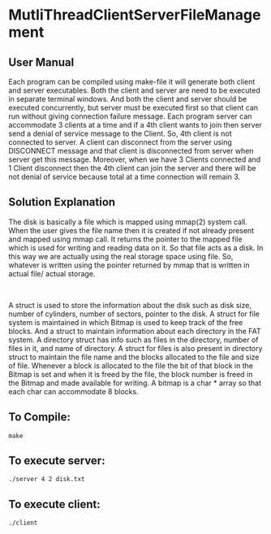# MutliThreadClientServerFileManagement

## User Manual
<p>Each program can be compiled using make-file it will generate both client and server executables. Both the client and server are need to be executed in separate terminal windows. And both the client and server should be executed concurrently, but server must be executed first so that client can run without giving connection failure message.
Each program server can accommodate 3 clients at a time and if a 4th client wants to join then server send a denial of service message to the Client. So, 4th client is not connected to server. A client can disconnect from the server using DISCONNECT message and that client is disconnected from server when server get this message. Moreover, when we have 3 Clients connected and 1 Client disconnect then the 4th client can join the server and there will be not denial of service because total at a time connection will remain 3.</p>

## Solution Explanation
<p>The disk is basically a file which is mapped using mmap(2) system call. When the user gives the file name then it is created if not already present and mapped using mmap call. It returns the pointer to the mapped file which is used for writing and reading data on it. So that file acts as a disk. In this way we are actually using the real storage space using file. So, whatever is written using the pointer returned by mmap that is written in actual file/ actual storage.</p></br>
<p>A struct is used to store the information about the disk such as disk size, number of cylinders, number of sectors, pointer to the disk. A struct for file system is maintained in which Bitmap is used to keep track of the free blocks. And a struct to maintain information about each directory in the FAT system. A directory struct has info such as files in the directory, number of files in it, and name of directory. A struct for files is also present in directory struct to maintain the file name and the blocks allocated to the file and size of file. Whenever a block is allocated to the file the bit of that block in the Bitmap is set and when it is freed by the file, the block number is freed in the Bitmap and made available for writing. A bitmap is a char * array so that each char can accommodate 8 blocks. </p>


## To Compile:
<pre><code>make </code></pre>

## To execute server:
<pre><code>./server 4 2 disk.txt </code></pre>

## To execute client:
<pre><code>./client</code></pre>
